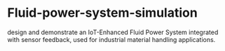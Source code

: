 # Fluid-power-system-simulation
design and demonstrate an IoT-Enhanced Fluid Power System integrated with sensor feedback, used for industrial material handling applications.
